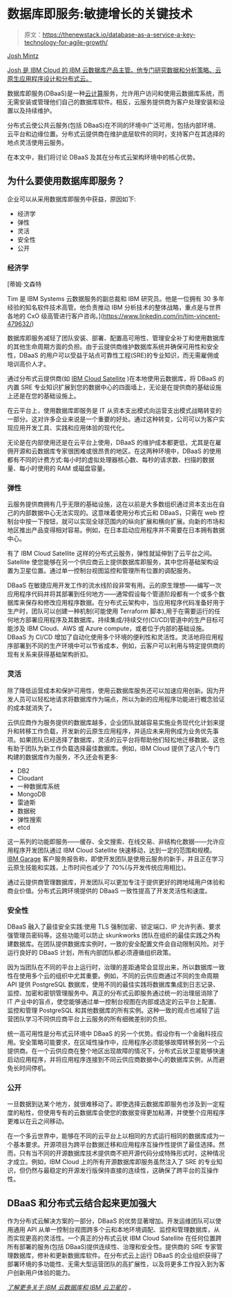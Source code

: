 # 数据库即服务:敏捷增长的关键技术

> 原文：<https://thenewstack.io/database-as-a-service-a-key-technology-for-agile-growth/>

[](https://www.linkedin.com/in/jdmintz/)

[Josh Mintz](https://www.linkedin.com/in/jdmintz/)

[Josh 是 IBM Cloud 的 IBM 云数据库产品主管。他专门研究数据和分析策略、云原生应用程序设计和分布式云。](https://www.linkedin.com/in/jdmintz/)

[](https://www.linkedin.com/in/jdmintz/)[](https://www.linkedin.com/in/jdmintz/)

数据库即服务(DBaaS)是一种[云计算](https://www.ibm.com/cloud/learn/cloud-computing)服务，允许用户访问和使用云数据库系统，而无需安装或管理他们自己的数据库软件。相反，云服务提供商为客户处理安装和设置以及持续维护。

分布式云使公共云服务(包括 DBaaS)在不同的环境中广泛可用，包括内部环境、云平台和边缘位置。分布式云提供商在维护底层软件的同时，支持客户在其选择的地点灵活使用云服务。

在本文中，我们将讨论 DBaaS 及其在分布式云架构环境中的核心优势。

## 为什么要使用数据库即服务？

企业可以从采用数据库即服务中获益，原因如下:

*   经济学
*   弹性
*   灵活
*   安全性
*   公开

### 经济学

 [蒂姆·文森特

Tim 是 IBM Systems 云数据服务的副总裁和 IBM 研究员。他是一位拥有 30 多年经验的知名软件技术高管。他负责推动 IBM 分析技术的整体战略，重点是与世界各地的 CxO 级高管进行客户咨询。](https://www.linkedin.com/in/tim-vincent-479632/) 

数据库即服务减轻了团队安装、部署、配置高可用性、管理安全补丁和使用数据库的其他生命周期方面的负担。由于云提供商维护数据库系统并确保可用性和安全性，DBaaS 的用户可以受益于站点可靠性工程(SRE)的专业知识，而无需雇佣或培训高价人才。

通过分布式云提供商(如 [IBM Cloud Satellite](https://www.ibm.com/cloud/satellite) )在本地使用云数据库，将 DBaaS 的内置 SRE 专业知识扩展到您的数据中心的四面墙上，无论是在提供商的基础设施上还是在您的基础设施上。

在云平台上，使用数据库即服务是 IT 从资本支出模式向运营支出模式战略转变的一部分。这对许多企业来说是一个重要的好处。通过这种转变，公司可以为客户实现应用开发工具、实践和应用体验的现代化。

无论是在内部使用还是在云平台上使用，DBaaS 的维护成本都更低，尤其是在雇佣开源和云数据库专家很困难或很昂贵的地区。在这两种环境中，DBaaS 的使用都有不同的计费方式:每小时的虚拟处理器核心数、每秒的请求数、扫描的数据量、每小时使用的 RAM 或磁盘容量。

### 弹性

云服务提供商拥有几乎无限的基础设施，这在以前是大多数组织通过资本支出在自己的内部数据中心无法实现的。这意味着使用分布式云和 DBaaS，只需在 web 控制台中按一下按钮，就可以实现全球范围内的纵向扩展和横向扩展。向新的市场和地区推出产品变得相对容易。例如，在日本启动应用程序并不需要在日本拥有数据中心。

有了 IBM Cloud Satellite 这样的分布式云服务，弹性就延伸到了云平台之间。Satellite 使您能够在另一个供应商云上提供数据库即服务，其中您将基础架构设置为卫星位置。通过单一控制台视图监控和管理所有位置的调配服务。

DBaaS 在敏捷应用开发工作的流水线阶段非常有用。云的原生理想——编写一次应用程序代码并将其部署到任何地方——通常假设每个管道阶段都有一个或多个数据库来保存和修改应用程序数据。在分布式云架构中，当应用程序代码准备好用于生产时，团队可以创建一种机制(可能使用 Terraform 脚本),用于在需要运行的任何地方部署应用程序及其数据库。持续集成/持续交付(CI/CD)管道中的生产目标可能涉及 IBM Cloud、AWS 或 Azure compute，或者位于内部的基础设施。DBaaS 为 CI/CD 增加了自动化使用多个环境的便利性和灵活性。灵活地将应用程序部署到不同的生产环境中可以节省成本，例如，云客户可以利用与特定提供商的现有关系来获得基础架构折扣。

### 灵活

除了降低运营成本和保护可用性，使用云数据库服务还可以加速应用创新。因为开发人员可以轻松地请求将数据库作为端点，所以为新的应用程序功能进行概念验证的成本就消失了。

云供应商作为服务提供的数据库越多，企业团队就越容易实施业务现代化计划来提升和转移工作负载，开发新的云原生应用程序，并适应未来用例成为业务优先事项。如果团队已经选择了数据库，灵活的云平台将帮助他们轻松地迁移数据。这也有助于团队为新工作负载选择最佳数据库。例如，IBM Cloud 提供了这八个专门构建的数据库作为服务，不久还会有更多:

*   DB2
*   Cloudant
*   一种数据库系统
*   MongoDB
*   雷迪斯
*   数据税
*   弹性搜索
*   etcd

这一系列的功能即服务——缓存、全文搜索、在线交易、非结构化数据——允许应用程序开发团队通过 IBM Cloud Satellite 快速移动，达到一定的范围和规模。 [IBM Garage](https://www.ibm.com/garage) 客户服务报告称，即使开发团队是使用云服务的新手，并且正在学习云原生技能和实践，上市时间也减少了 70%(与开发传统应用相比)。

通过云提供商管理数据库，开发团队可以更加专注于提供更好的跨地域用户体验和商业价值。分布式云跨环境提供的 DBaaS 一致性提高了开发灵活性和速度。

### 安全性

DBaaS 融入了最佳安全实践:使用 TLS 强制加密、锁定端口、IP 允许列表、要求强管理员密码等。这些功能可以防止 skunkworks 团队在组织的最佳实践之外构建数据库。在团队提供数据库实例时，一致的安全配置文件会自动限制风险。对于运行良好的 DBaaS 计划，所有内部团队都必须遵循组织政策。

因为当团队在不同的平台上运行时，治理的差距通常会显现出来，所以数据库一致性在使用多个云的组织中尤其重要。例如，不同的云供应商通过不同的生命周期 API 提供 PostgreSQL 数据库，使用不同的最佳实践将数据库集成到日志记录、监控、加密和密钥管理服务中。真正的分布式云即服务通过统一的治理层消除了 IT 产业中的盲点，使您能够通过单一控制台视图在内部或选定的云平台上配置、监控和管理 PostgreSQL 和其他数据库的所有实例。这种一致的观点也减轻了运营团队学习不同供应商平台上云服务的所有细微差别的负担。

统一高可用性是分布式云环境中 DBaaS 的另一个优势。假设你有一个金融科技应用。安全策略可能要求，在区域性操作中，应用程序必须能够故障转移到另一个云提供商。在一个云供应商在整个地区出现故障的情况下，分布式云状卫星能够快速启动应用程序，并将应用程序连接到不同云供应商数据中心的数据库实例，从而避免长时间停机。

### 公开

一旦数据到达某个地方，就很难移动了。即使选择云数据库即服务也涉及到一定程度的粘性，但使用专有的云数据库会使您的数据变得更加粘滞，并使整个应用程序更难以在云之间移动。

在一个多云世界中，能够在不同的云平台上以相同的方式运行相同的数据库成为一个基本要求。开源项目为跨平台数据迁移和应用程序互操作性提供了最佳选择。然而，只有当不同的开源数据库技术提供商不把开源代码分成特殊形式时，这种情况才成立。例如，IBM Cloud 上的所有开源数据库即服务虽然注入了 SRE 的专业知识，但仍然与最稳定的开源发行版保持直接的连续性，这确保了跨平台的互操作性。

## DBaaS 和分布式云结合起来更加强大

作为分布式云解决方案的一部分，DBaaS 的优势显著增加。开发运维团队可以使用通用 API 从单一控制台视图跨多个云和本地环境调配、监控和管理数据库，从而实现更高的灵活性。一个真正的分布式云状 IBM Cloud Satellite 在任何位置跨所有部署的服务(包括 DBaaS)提供连续性、治理和安全性。提供商的 SRE 专家管理数据库，修补和更新数据库软件。在分布式云上运行 DBaaS 的企业组织获得了部署环境的多功能性、无需大型运营团队的高扩展性，以及将更多工作投入到为客户创新用户体验的能力。

[*了解更多关于 IBM 云数据库和 IBM 云卫星的*](https://www.ibm.com/cloud/blog/announcements/deploy-managed-cloud-native-databases-anywhere-with-ibm-cloud-satellite) *。*

<svg xmlns:xlink="http://www.w3.org/1999/xlink" viewBox="0 0 68 31" version="1.1"><title>Group</title> <desc>Created with Sketch.</desc></svg>